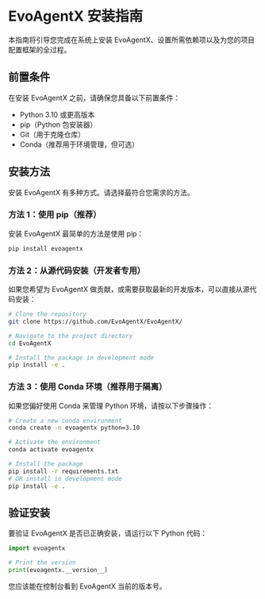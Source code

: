 # EvoAgentX 安装指南

本指南将引导您完成在系统上安装 EvoAgentX、设置所需依赖项以及为您的项目配置框架的全过程。

## 前置条件

在安装 EvoAgentX 之前，请确保您具备以下前置条件：

- Python 3.10 或更高版本  
- pip（Python 包安装器）  
- Git（用于克隆仓库）  
- Conda（推荐用于环境管理，但可选）  

## 安装方法

安装 EvoAgentX 有多种方式。请选择最符合您需求的方法。

### 方法 1：使用 pip（推荐）

安装 EvoAgentX 最简单的方法是使用 pip：

```bash
pip install evoagentx
```

### 方法 2：从源代码安装（开发者专用）

如果您希望为 EvoAgentX 做贡献，或需要获取最新的开发版本，可以直接从源代码安装：

```bash
# Clone the repository
git clone https://github.com/EvoAgentX/EvoAgentX/

# Navigate to the project directory
cd EvoAgentX

# Install the package in development mode
pip install -e .
```

### 方法 3：使用 Conda 环境（推荐用于隔离）

如果您偏好使用 Conda 来管理 Python 环境，请按以下步骤操作：

```bash hl_lines="4-5"
# Create a new conda environment
conda create -n evoagentx python=3.10

# Activate the environment
conda activate evoagentx

# Install the package
pip install -r requirements.txt
# OR install in development mode
pip install -e .
```

## 验证安装

要验证 EvoAgentX 是否已正确安装，请运行以下 Python 代码：

```python
import evoagentx

# Print the version
print(evoagentx.__version__)
```

您应该能在控制台看到 EvoAgentX 当前的版本号。
